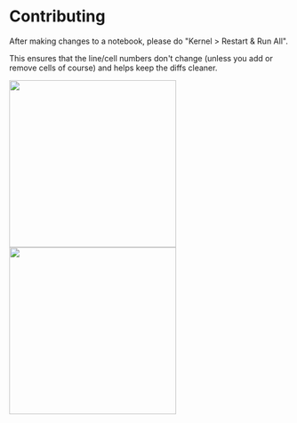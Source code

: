 # Contributing

After making changes to a notebook, please do "Kernel > Restart & Run All".

This ensures that the line/cell numbers don't change (unless you add or remove cells of course) and helps keep the diffs cleaner.

<img src="http://i.imgur.com/FpF0jab.png" height="300px"></img>
<img src="http://i.imgur.com/QC3hX1D.png" height="300px"></img>
